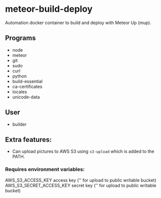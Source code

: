 # meteor-build-deploy
Automation docker container to build and deploy with Meteor Up (mup).

## Programs
- node
- meteor
- git
- sudo
- curl
- python
- build-essential
- ca-certificates
- locales
- unicode-data

## User
- builder

## Extra features:
 * Can upload pictures to AWS S3 using `s3-upload` which is added to the PATH.

### Requires environment variables:
  AWS_S3_ACCESS_KEY            access key ('' for upload to public writable bucket)
  AWS_S3_SECRET_ACCESS_KEY     secret key ('' for upload to public writable bucket)
